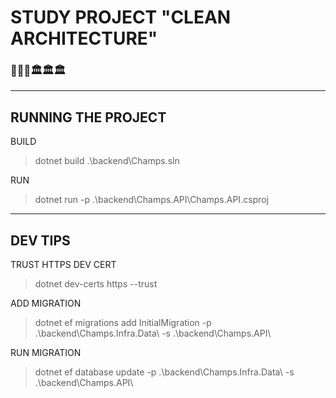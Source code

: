 # STUDY PROJECT "**CLEAN ARCHITECTURE**" 
### 🧹🧹🧹🏛🏛🏛

***

## RUNNING THE PROJECT

BUILD
> dotnet build .\backend\Champs.sln

RUN
> dotnet run -p .\backend\Champs.API\Champs.API.csproj

***

## DEV TIPS

TRUST HTTPS DEV CERT
> dotnet dev-certs https --trust

ADD MIGRATION
> dotnet ef migrations add InitialMigration -p .\backend\Champs.Infra.Data\ -s .\backend\Champs.API\

RUN MIGRATION
> dotnet ef database update -p .\backend\Champs.Infra.Data\ -s .\backend\Champs.API\